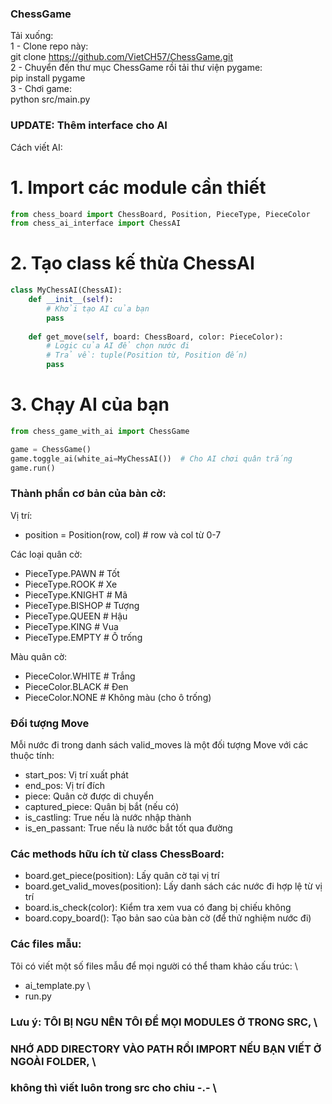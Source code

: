 ### ChessGame
Tải xuống: \
1 - Clone repo này: \
git clone https://github.com/VietCH57/ChessGame.git \
2 - Chuyển đến thư mục ChessGame rồi tải thư viện pygame: \
pip install pygame \
3 - Chơi game: \
python src/main.py

### UPDATE: Thêm interface cho AI

Cách viết AI:
# 1. Import các module cần thiết
```python
from chess_board import ChessBoard, Position, PieceType, PieceColor
from chess_ai_interface import ChessAI
```

# 2. Tạo class kế thừa ChessAI
```python
class MyChessAI(ChessAI):
    def __init__(self):
        # Khởi tạo AI của bạn
        pass
        
    def get_move(self, board: ChessBoard, color: PieceColor):
        # Logic của AI để chọn nước đi
        # Trả về: tuple(Position từ, Position đến)
        pass
```

# 3. Chạy AI của bạn
```python
from chess_game_with_ai import ChessGame

game = ChessGame()
game.toggle_ai(white_ai=MyChessAI())  # Cho AI chơi quân trắng
game.run()
```

### Thành phần cơ bản của bàn cờ:
Vị trí:
- position = Position(row, col)  # row và col từ 0-7

Các loại quân cờ:
- PieceType.PAWN    # Tốt
- PieceType.ROOK    # Xe
- PieceType.KNIGHT  # Mã
- PieceType.BISHOP  # Tượng
- PieceType.QUEEN   # Hậu
- PieceType.KING    # Vua
- PieceType.EMPTY   # Ô trống

Màu quân cờ:
- PieceColor.WHITE  # Trắng
- PieceColor.BLACK  # Đen
- PieceColor.NONE   # Không màu (cho ô trống)

### Đối tượng Move
Mỗi nước đi trong danh sách valid_moves là một đối tượng Move với các thuộc tính:
- start_pos: Vị trí xuất phát
- end_pos: Vị trí đích
- piece: Quân cờ được di chuyển
- captured_piece: Quân bị bắt (nếu có)
- is_castling: True nếu là nước nhập thành
- is_en_passant: True nếu là nước bắt tốt qua đường

### Các methods hữu ích từ class ChessBoard:
- board.get_piece(position): Lấy quân cờ tại vị trí
- board.get_valid_moves(position): Lấy danh sách các nước đi hợp lệ từ vị trí
- board.is_check(color): Kiểm tra xem vua có đang bị chiếu không
- board.copy_board(): Tạo bản sao của bàn cờ (để thử nghiệm nước đi)

### Các files mẫu:
Tôi có viết một số files mẫu để mọi người có thể tham khảo cấu trúc: \
- ai_template.py \
- run.py 

### Lưu ý: TÔI BỊ NGU NÊN TÔI ĐỂ MỌI MODULES Ở TRONG SRC, \
### NHỚ ADD DIRECTORY VÀO PATH RỒI IMPORT NẾU BẠN VIẾT Ở NGOÀI FOLDER, \
### không thì viết luôn trong src cho chiu -.- \